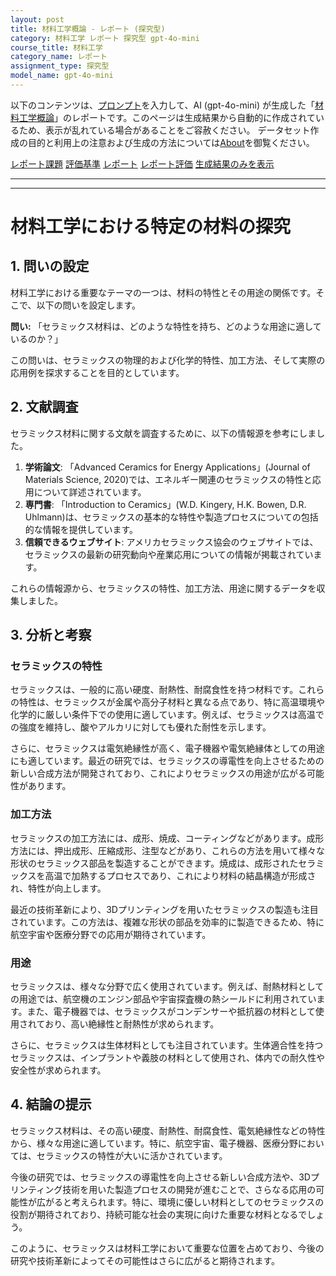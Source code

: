 ```yaml
---
layout: post
title: 材料工学概論 - レポート (探究型)
category: 材料工学 レポート 探究型 gpt-4o-mini
course_title: 材料工学
category_name: レポート
assignment_type: 探究型
model_name: gpt-4o-mini
---
```


以下のコンテンツは、[プロンプト](https://github.com/takedatoshiyuki/synthetic_assignments/tree/main/generated/材料工学/gpt-4o-mini/prompt_レポート-探究型.md)を入力して、AI (gpt-4o-mini) が生成した「[材料工学概論](/contents/材料工学/)」のレポートです。このページは生成結果から自動的に作成されているため、表示が乱れている場合があることをご容赦ください。
データセット作成の目的と利用上の注意および生成の方法については[About](/About)を御覧ください。

[レポート課題](../レポート課題-探究型)
[評価基準](../評価基準-探究型)
[レポート](../レポート-探究型)
[レポート評価](../レポート評価-探究型)
[生成結果のみを表示](https://github.com/takedatoshiyuki/synthetic_assignments/tree/main/generated/材料工学/gpt-4o-mini/レポート-探究型.md)
  

***
***
  
# 材料工学における特定の材料の探究

## 1. 問いの設定

材料工学における重要なテーマの一つは、材料の特性とその用途の関係です。そこで、以下の問いを設定します。

**問い:** 「セラミックス材料は、どのような特性を持ち、どのような用途に適しているのか？」

この問いは、セラミックスの物理的および化学的特性、加工方法、そして実際の応用例を探求することを目的としています。

## 2. 文献調査

セラミックス材料に関する文献を調査するために、以下の情報源を参考にしました。

1. **学術論文**: 「Advanced Ceramics for Energy Applications」(Journal of Materials Science, 2020)では、エネルギー関連のセラミックスの特性と応用について詳述されています。
2. **専門書**: 「Introduction to Ceramics」(W.D. Kingery, H.K. Bowen, D.R. Uhlmann)は、セラミックスの基本的な特性や製造プロセスについての包括的な情報を提供しています。
3. **信頼できるウェブサイト**: アメリカセラミックス協会のウェブサイトでは、セラミックスの最新の研究動向や産業応用についての情報が掲載されています。

これらの情報源から、セラミックスの特性、加工方法、用途に関するデータを収集しました。

## 3. 分析と考察

### セラミックスの特性

セラミックスは、一般的に高い硬度、耐熱性、耐腐食性を持つ材料です。これらの特性は、セラミックスが金属や高分子材料と異なる点であり、特に高温環境や化学的に厳しい条件下での使用に適しています。例えば、セラミックスは高温での強度を維持し、酸やアルカリに対しても優れた耐性を示します。

さらに、セラミックスは電気絶縁性が高く、電子機器や電気絶縁体としての用途にも適しています。最近の研究では、セラミックスの導電性を向上させるための新しい合成方法が開発されており、これによりセラミックスの用途が広がる可能性があります。

### 加工方法

セラミックスの加工方法には、成形、焼成、コーティングなどがあります。成形方法には、押出成形、圧縮成形、注型などがあり、これらの方法を用いて様々な形状のセラミックス部品を製造することができます。焼成は、成形されたセラミックスを高温で加熱するプロセスであり、これにより材料の結晶構造が形成され、特性が向上します。

最近の技術革新により、3Dプリンティングを用いたセラミックスの製造も注目されています。この方法は、複雑な形状の部品を効率的に製造できるため、特に航空宇宙や医療分野での応用が期待されています。

### 用途

セラミックスは、様々な分野で広く使用されています。例えば、耐熱材料としての用途では、航空機のエンジン部品や宇宙探査機の熱シールドに利用されています。また、電子機器では、セラミックスがコンデンサーや抵抗器の材料として使用されており、高い絶縁性と耐熱性が求められます。

さらに、セラミックスは生体材料としても注目されています。生体適合性を持つセラミックスは、インプラントや義肢の材料として使用され、体内での耐久性や安全性が求められます。

## 4. 結論の提示

セラミックス材料は、その高い硬度、耐熱性、耐腐食性、電気絶縁性などの特性から、様々な用途に適しています。特に、航空宇宙、電子機器、医療分野においては、セラミックスの特性が大いに活かされています。

今後の研究では、セラミックスの導電性を向上させる新しい合成方法や、3Dプリンティング技術を用いた製造プロセスの開発が進むことで、さらなる応用の可能性が広がると考えられます。特に、環境に優しい材料としてのセラミックスの役割が期待されており、持続可能な社会の実現に向けた重要な材料となるでしょう。

このように、セラミックスは材料工学において重要な位置を占めており、今後の研究や技術革新によってその可能性はさらに広がると期待されます。
